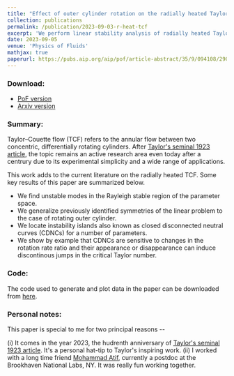 ```yaml
---
title: "Effect of outer cylinder rotation on the radially heated Taylor-Couette flow"
collection: publications
permalink: /publication/2023-09-03-r-heat-tcf
excerpt: 'We perform linear stability analysis of radially heated Taylor-Couette flow.'
date: 2023-09-05
venue: 'Physics of Fluids'
mathjax: true
paperurl: https://pubs.aip.org/aip/pof/article-abstract/35/9/094108/2909455/Effect-of-outer-cylinder-rotation-on-the-radially
---
```

### Download:
* [PoF version](https://pubs.aip.org/aip/pof/article-abstract/35/9/094108/2909455/Effect-of-outer-cylinder-rotation-on-the-radially)
* [Arxiv version](https://arxiv.org/abs/2303.16415)

### Summary:
Taylor–Couette flow (TCF) refers to the annular flow between two concentric, differentially rotating cylinders. After [Taylor's seminal 1923 article](https://royalsocietypublishing.org/doi/abs/10.1098/rsta.1923.0008), the topic remains an active research area even today after a centrury due to its experimental simplicity and a wide range of applications. 

This work adds to the current literature on the radially heated TCF. Some key results of this paper are summarized below. 
* We find unstable modes in the Rayleigh stable region of the parameter space. 
* We generalize previously identified symmetries of the linear problem to the case of rotating outer cylinder. 
* We locate instability islands also known as closed disconnected neutral curves (CDNCs) for a number of parameters.
* We show by example that CDNCs are sensitive to changes in the rotation rate ratio and their appearance or disappearance can induce discontinous jumps in the critical Taylor number. 

### Code:
The code used to generate and plot data in the paper can be downloaded from [here](https://github.com/PratikAghor/tc_r_heat_aghor_atif_pof_2023). 


### Personal notes:

This paper is special to me for two principal reasons --

(i)  It comes in the year 2023, the hudrenth anniversary of [Taylor's seminal 1923 article](https://royalsocietypublishing.org/doi/abs/10.1098/rsta.1923.0008). It's a personal hat-tip to Taylor's inspiring work.
(ii) I worked with a long time friend [Mohammad Atif](https://scholar.google.com/citations?user=dMnfPA0AAAAJ&hl=en&oi=ao), currently a postdoc at the Brookhaven National Labs, NY. It was really fun working together.
